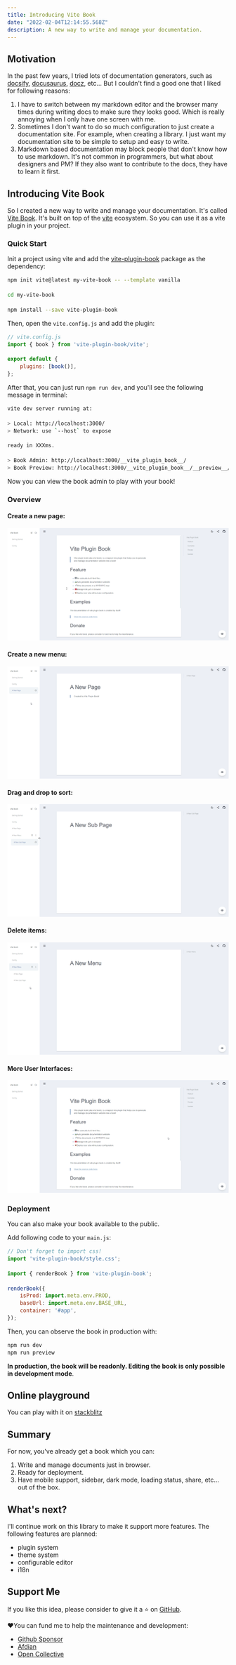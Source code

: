 ```yaml
---
title: Introducing Vite Book
date: "2022-02-04T12:14:55.568Z"
description: A new way to write and manage your documentation.
---
```


## Motivation

In the past few years, I tried lots of documentation generators, such as [docsify](https://docsify.js.org/), [docusaurus](https://docusaurus.io/), [docz](https://github.com/doczjs/docz), etc... But I couldn't find a good one that I liked for following reasons:

1. I have to switch between my markdown editor and the browser many times during writing docs to make sure they looks good. Which is really annoying when I only have one screen with me.
2. Sometimes I don't want to do so much configuration to just create a documentation site. For example, when creating a library. I just want my documentation site to be simple to setup and easy to write.
3. Markdown based documentation may block people that don't know how to use markdown. It's not common in programmers, but what about designers and PM? If they also want to contribute to the docs, they have to learn it first.

## Introducing Vite Book

So I created a new way to write and manage your documentation. It's called [Vite Book](https://github.com/Saul-Mirone/vite-plugin-book).
It's built on top of the [vite](https://vitejs.dev/) ecosystem. So you can use it as a vite plugin in your project.

### Quick Start

Init a project using vite and add the [vite-plugin-book](https://www.npmjs.com/package/vite-plugin-book) package as the dependency:

```bash
npm init vite@latest my-vite-book -- --template vanilla

cd my-vite-book

npm install --save vite-plugin-book
```

Then, open the `vite.config.js` and add the plugin:

```javascript
// vite.config.js
import { book } from 'vite-plugin-book/vite';

export default {
    plugins: [book()],
};
```

After that, you can just run `npm run dev`, and you'll see the following message in terminal:

```bash
vite dev server running at:

> Local: http://localhost:3000/
> Network: use `--host` to expose

ready in XXXms.

> Book Admin: http://localhost:3000/__vite_plugin_book__/
> Book Preview: http://localhost:3000/__vite_plugin_book__/__preview__/
```

Now you can view the book admin to play with your book!

### Overview

#### Create a new page:

![new page](./new-page.gif)

#### Create a new menu:

![new menu](./new-menu.gif)

#### Drag and drop to sort:

![dnd](./dnd.gif)

#### Delete items:

![delete](./delete.gif)

#### More User Interfaces:

![ux](./ux.gif)

### Deployment

You can also make your book available to the public.

Add following code to your `main.js`:

```javascript
// Don't forget to import css!
import 'vite-plugin-book/style.css';

import { renderBook } from 'vite-plugin-book';

renderBook({
    isProd: import.meta.env.PROD,
    baseUrl: import.meta.env.BASE_URL,
    container: '#app',
});
```

Then, you can observe the book in production with:

```bash
npm run dev
npm run preview
```

**In production, the book will be readonly. Editing the book is only possible in development mode**.

## Online playground

You can play with it on [stackblitz](https://stackblitz.com/edit/vitejs-vite-7u4cxt?file=package.json)

## Summary

For now, you've already get a book which you can:

1. Write and manage documents just in browser.
2. Ready for deployment.
3. Have mobile support, sidebar, dark mode, loading status, share, etc... out of the box. 

## What's next?

I'll continue work on this library to make it support more features. The following features are planned:

- plugin system
- theme system
- configurable editor
- i18n

## Support Me

If you like this idea, please consider to give it a :star: on [GitHub](https://github.com/Saul-Mirone/vite-plugin-book).

:heart:You can fund me to help the maintenance and development:

*   [Github Sponsor](https://github.com/sponsors/Saul-Mirone)
*   [Afdian](https://afdian.net/@mirone)
*   [Open Collective](https://opencollective.com/milkdown)
